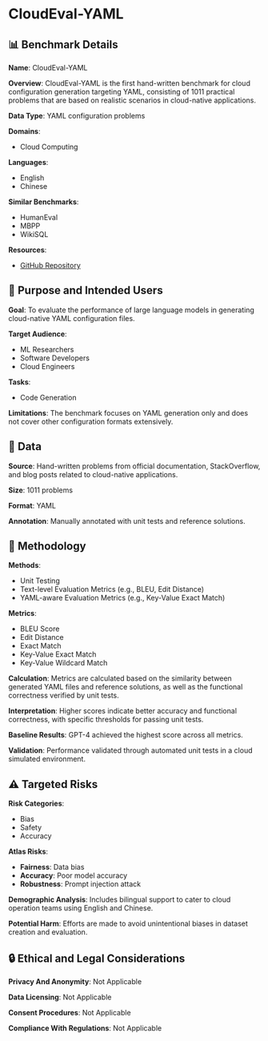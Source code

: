# CloudEval-YAML

## 📊 Benchmark Details

**Name**: CloudEval-YAML

**Overview**: CloudEval-YAML is the first hand-written benchmark for cloud configuration generation targeting YAML, consisting of 1011 practical problems that are based on realistic scenarios in cloud-native applications.

**Data Type**: YAML configuration problems

**Domains**:
- Cloud Computing

**Languages**:
- English
- Chinese

**Similar Benchmarks**:
- HumanEval
- MBPP
- WikiSQL

**Resources**:
- [GitHub Repository](https://github.com/alibaba/CloudEval-YAML)

## 🎯 Purpose and Intended Users

**Goal**: To evaluate the performance of large language models in generating cloud-native YAML configuration files.

**Target Audience**:
- ML Researchers
- Software Developers
- Cloud Engineers

**Tasks**:
- Code Generation

**Limitations**: The benchmark focuses on YAML generation only and does not cover other configuration formats extensively.

## 💾 Data

**Source**: Hand-written problems from official documentation, StackOverflow, and blog posts related to cloud-native applications.

**Size**: 1011 problems

**Format**: YAML

**Annotation**: Manually annotated with unit tests and reference solutions.

## 🔬 Methodology

**Methods**:
- Unit Testing
- Text-level Evaluation Metrics (e.g., BLEU, Edit Distance)
- YAML-aware Evaluation Metrics (e.g., Key-Value Exact Match)

**Metrics**:
- BLEU Score
- Edit Distance
- Exact Match
- Key-Value Exact Match
- Key-Value Wildcard Match

**Calculation**: Metrics are calculated based on the similarity between generated YAML files and reference solutions, as well as the functional correctness verified by unit tests.

**Interpretation**: Higher scores indicate better accuracy and functional correctness, with specific thresholds for passing unit tests.

**Baseline Results**: GPT-4 achieved the highest score across all metrics.

**Validation**: Performance validated through automated unit tests in a cloud simulated environment.

## ⚠️ Targeted Risks

**Risk Categories**:
- Bias
- Safety
- Accuracy

**Atlas Risks**:
- **Fairness**: Data bias
- **Accuracy**: Poor model accuracy
- **Robustness**: Prompt injection attack

**Demographic Analysis**: Includes bilingual support to cater to cloud operation teams using English and Chinese.

**Potential Harm**: Efforts are made to avoid unintentional biases in dataset creation and evaluation.

## 🔒 Ethical and Legal Considerations

**Privacy And Anonymity**: Not Applicable

**Data Licensing**: Not Applicable

**Consent Procedures**: Not Applicable

**Compliance With Regulations**: Not Applicable
